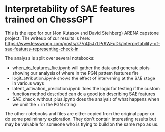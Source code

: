 # Interpretability of SAE features trained on ChessGPT

This is the repo for our (Jon Kutasov and David Steinberg) ARENA capstone project. The writeup of  our results is here: https://www.lesswrong.com/posts/k77qQ5J7LPr9WEuDk/interpretability-of-sae-features-representing-check-in

The analysis is split over several notebooks:
- when_do_features_fire.ipynb will gather the data and generate plots showing our analysis of where in the PGN pattern features fire
- logit_attribution.ipynb shows the effect of intervening at the SAE stage in various ways
- latent_activation_prediction.ipynb does the logic for testing if the custom function method described can do a good job describing SAE features
- SAE_check_without_plus.ipynb does the analysis of what happens when we omit the + in the PGN string

The other notebooks and files are either copied from the original paper or do some preliminary exploration. They don't contain interesting results but may be valuable for someone who is trying to build on the same repo as us.
